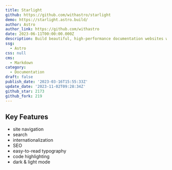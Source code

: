 ```yaml
---
title: Starlight
github: https://github.com/withastro/starlight
demo: https://starlight.astro.build/
author: Astro
author_link: https://github.com/withastro
date: 2023-06-11T00:00:00.000Z
description: Build beautiful, high-performance documentation websites with Astro.
ssg:
  - Astro
css: null
cms:
  - Markdown
category:
  - Documentation
draft: false
publish_date: '2023-03-16T15:55:33Z'
update_date: '2023-11-02T09:28:34Z'
github_star: 2173
github_fork: 219
---
```


## Key Features

- site navigation
- search
- internationalization
- SEO
- easy-to-read typography
- code highlighting
- dark & light mode
